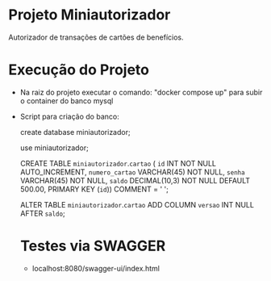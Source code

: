 # Projeto Miniautorizador
Autorizador de transações de cartões de benefícios.

# Execução do Projeto

- Na raiz do projeto executar o comando: "docker compose up" para subir o container do banco mysql

- Script para criação do banco:

  create database miniautorizador;
  
  use miniautorizador;

  CREATE TABLE `miniautorizador`.`cartao` (
    `id` INT NOT NULL AUTO_INCREMENT,
    `numero_cartao` VARCHAR(45) NOT NULL,
    `senha` VARCHAR(45) NOT NULL,
    `saldo` DECIMAL(10,3) NOT NULL DEFAULT 500.00,
    PRIMARY KEY (`id`))
  COMMENT = '					';

  ALTER TABLE `miniautorizador`.`cartao`
  ADD COLUMN `versao` INT NULL AFTER `saldo`; 
  
  # Testes via SWAGGER
  
  - localhost:8080/swagger-ui/index.html
